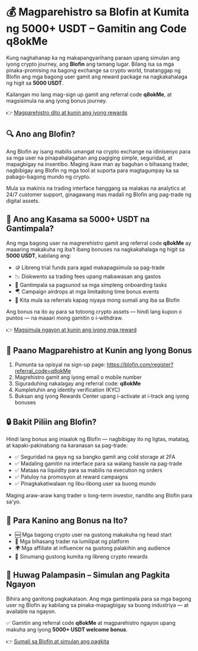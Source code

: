 <h1>💰 Magparehistro sa Blofin at Kumita ng 5000+ USDT – Gamitin ang Code <strong>q8okMe</strong></h1>
    <p>Kung naghahanap ka ng makapangyarihang paraan upang simulan ang iyong crypto journey, ang <strong>Blofin</strong> ang tamang lugar. Bilang isa sa mga pinaka-promising na bagong exchange sa crypto world, tinatanggap ng Blofin ang mga bagong user gamit ang reward package na nagkakahalaga ng higit sa <strong>5000 USDT</strong>.</p>
    <p>Kailangan mo lang mag-sign up gamit ang referral code <strong>q8okMe</strong>, at magsisimula na ang iyong bonus journey.</p>
    <p>👉 <a href="https://blofin.com/register?referral_code=q8okMe" target="_blank">Magparehistro dito at kunin ang iyong rewards</a></p>



<h2>🔍 Ano ang Blofin?</h2>
    <p>Ang Blofin ay isang mabilis umangat na crypto exchange na idinisenyo para sa mga user na pinapahalagahan ang pagiging simple, seguridad, at mapagbigay na insentibo. Maging ikaw man ay baguhan o bihasang trader, nagbibigay ang Blofin ng mga tool at suporta para magtagumpay ka sa pabago-bagong mundo ng crypto.</p>
    <p>Mula sa makinis na trading interface hanggang sa malakas na analytics at 24/7 customer support, ginagawang mas madali ng Blofin ang pag-trade ng digital assets.</p>

  

<h2>🎁 Ano ang Kasama sa 5000+ USDT na Gantimpala?</h2>
    <p>Ang mga bagong user na magrerehistro gamit ang referral code <strong>q8okMe</strong> ay maaaring makakuha ng iba’t ibang bonuses na nagkakahalaga ng higit sa <strong>5000 USDT</strong>, kabilang ang:</p>
    <ul>
        <li>🪙 Libreng trial funds para agad makapagsimula sa pag-trade</li>
        <li>📉 Diskwento sa trading fees upang mabawasan ang gastos</li>
        <li>🎯 Gantimpala sa pagsunod sa mga simpleng onboarding tasks</li>
        <li>🪂 Campaign airdrops at mga limitadong time bonus events</li>
        <li>👥 Kita mula sa referrals kapag niyaya mong sumali ang iba sa Blofin</li>
    </ul>
    <p>Ang bonus na ito ay para sa totoong crypto assets — hindi lang kupon o puntos — na maaari mong gamitin o i-withdraw.</p>
    <p>👉 <a href="https://blofin.com/register?referral_code=q8okMe" target="_blank">Magsimula ngayon at kunin ang iyong mga reward</a></p>

  

<h2>📝 Paano Magparehistro at Kunin ang Iyong Bonus</h2>
    <ol>
        <li>Pumunta sa opisyal na sign-up page: 
            <a href="https://blofin.com/register?referral_code=q8okMe" target="_blank">https://blofin.com/register?referral_code=q8okMe</a>
        </li>
        <li>Magrehistro gamit ang iyong email o mobile number</li>
        <li>Siguraduhing nakalagay ang referral code: <strong>q8okMe</strong></li>
        <li>Kumpletuhin ang identity verification (KYC)</li>
        <li>Buksan ang iyong Rewards Center upang i-activate at i-track ang iyong bonuses</li>
    </ol>



<h2>🔒 Bakit Piliin ang Blofin?</h2>
    <p>Hindi lang bonus ang iniaalok ng Blofin — nagbibigay ito ng ligtas, matatag, at kapaki-pakinabang na karanasan sa pag-trade:</p>
    <ul>
        <li>✅ Seguridad na gaya ng sa bangko gamit ang cold storage at 2FA</li>
        <li>✅ Madaling gamitin na interface para sa walang hassle na pag-trade</li>
        <li>✅ Mataas na liquidity para sa mabilis na execution ng orders</li>
        <li>✅ Patuloy na promosyon at reward campaigns</li>
        <li>✅ Pinagkakatiwalaan ng libu-libong user sa buong mundo</li>
    </ul>
    <p>Maging araw-araw kang trader o long-term investor, nandito ang Blofin para sa'yo.</p>



<h2>🚀 Para Kanino ang Bonus na Ito?</h2>
    <ul>
        <li>🆕 Mga bagong crypto user na gustong makakuha ng head start</li>
        <li>💼 Mga bihasang trader na lumilipat ng platform</li>
        <li>🌍 Mga affiliate at influencer na gustong palakihin ang audience</li>
        <li>💸 Sinumang gustong kumita ng libreng crypto rewards</li>
    </ul>



<h2>🎉 Huwag Palampasin – Simulan ang Pagkita Ngayon</h2>
    <p>Bihira ang ganitong pagkakataon. Ang mga gantimpala para sa mga bagong user ng Blofin ay kabilang sa pinaka-mapagbigay sa buong industriya — at available na ngayon.</p>
    <p>✅ Gamitin ang referral code <strong>q8okMe</strong> at magparehistro ngayon upang makuha ang iyong <strong>5000+ USDT welcome bonus</strong>.</p>
    <p>👉 <a href="https://blofin.com/register?referral_code=q8okMe" target="_blank">Sumali sa Blofin at simulan ang pagkita</a></p>
</body>
</html>
